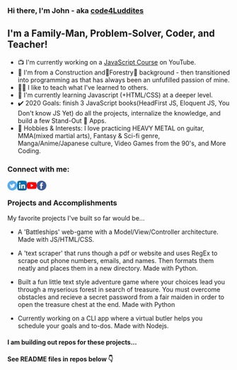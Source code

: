 <!-- Github Profile - update projects, sych latest blog posts and YT vids -->

### Hi there, I'm John - aka [code4Luddites](https://www.youtube.com/channel/UCQFaF3k36gREt5hA7BmCjpQ?view_as=subscriber) 

## I'm a Family-Man, Problem-Solver, Coder, and Teacher!

- 📺 I'm currently working on a [JavaScript Course](https://www.youtube.com/channel/UCQFaF3k36gREt5hA7BmCjpQ?view_as=subscriber/) on YouTube.
- 👷 I'm from a Construction and🌱Forestry🌳 background - then transitioned into programming as that has always been an unfufilled passion of mine.
- 👨‍🏫 I like to teach what I've learned to others.
- 📖 I'm currently learning Javascript (+HTML/CSS) at a deeper level.
- ✔️ 2020 Goals: finish 3 JavaScript books(HeadFirst JS, Eloquent JS, You Don't know JS Yet) do all the projects, internalize the knowledge, and build a few Stand-Out 🤩 Apps.
- 🎸 Hobbies & Interests: I love practicing HEAVY METAL on guitar, MMA(mixed martial arts), Fantasy & Sci-fi genre, Manga/Anime/Japanese culture, Video Games from the 90's, and More Coding.


<!--  put social contacts here -->
### Connect with me:

[<img align="left" alt="twitter" width="22px" src="twitter.png">](https://twitter.com/john_mckirdy)
[<img align="left" alt="linkedIn" width="22px" src="linkedin.png">](https://www.linkedin.com/in/john-mckirdy-a342861b8/?trk=people-guest_people_search-card&originalSubdomain=ca)
[<img align="left" alt="youTube" width="22px" src="youtube.png">](https://www.youtube.com/channel/UCQFaF3k36gREt5hA7BmCjpQ?view_as=subscriber)
[<img align="left" alt="facebook" width="22px" src="facebook.png">](https://www.facebook.com/johnsblog.org)
</br>

<!-- projects obviously -->
### Projects and Accomplishments

My favorite projects I've built so far would be...

- A 'Battleships' web-game with a Model/View/Controller architecture. Made with JS/HTML/CSS.

- A 'text scraper' that runs though a pdf or website and uses RegEx to scrape out phone numbers, emails, and names. Then formats them neatly and places them in a new directory. Made with Python.

- Built a fun little text style adventure game where your choices lead you through a myserious forest in search of treasure. You must overcome obstacles and recieve a secret password from a fair maiden in order to open the treasure chest at the end. Made with Python

- Currently working on a CLI app where a virtual butler helps you schedule your goals and to-dos. Made with Nodejs.

#### I am building out repos for these projects... 
#### See README files in repos below 👇

<br/>
<br/>